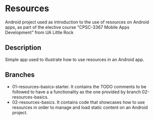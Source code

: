 # Resources

Android project used as introduction to the use of resources on Android apps, as part of the elective course &quot;CPSC-3367 Mobile Apps Development&quot; from UA Little Rock

## Description

Simple app used to illustrate how to use resources in an Android app.

## Branches

- 01-resources-basics-starter. It contains the TODO comments to be followed to have a a functionality as the one provided by branch 02-resources-basics.
- 02-resources-basics. It contains code that showcases how to use resources in order to manage and load static content on an Android project.